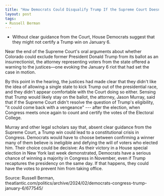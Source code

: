 ```yaml
---
title: "How Democrats Could Disqualify Trump If the Supreme Court Doesn't"
layout: post
tags:
- Russell Berman
---
```


- Without clear guidance from the Court, House Democrats suggest that they might not certify a Trump win on January 6.

Near the end of the Supreme Court's oral arguments about whether Colorado could exclude former President Donald Trump from its ballot as an insurrectionist, the attorney representing voters from the state offered a warning to the justices—one evoking the January 6 riot that had set the case in motion.

By this point in the hearing, the justices had made clear that they didn't like the idea of allowing a single state to kick Trump out of the presidential race, and they didn't appear comfortable with the Court doing so either. Sensing that Trump would likely stay on the ballot, the attorney, Jason Murray, said that if the Supreme Court didn't resolve the question of Trump's eligibility, "it could come back with a vengeance" --- after the election, when Congress meets once again to count and certify the votes of the Electoral College.

Murray and other legal scholars say that, absent clear guidance from the Supreme Court, a Trump win could lead to a constitutional crisis in Congress. Democrats would have to choose between confirming a winner many of them believe is ineligible and defying the will of voters who elected him. Their choice could be decisive: As their victory in a House special election in New York last week demonstrated, Democrats have a serious chance of winning a majority in Congress in November, even if Trump recaptures the presidency on the same day. If that happens, they could have the votes to prevent him from taking office.

Source: Russell Berman, theatlantic.com/politics/archive/2024/02/democrats-congress-trump-january-6/677545/

